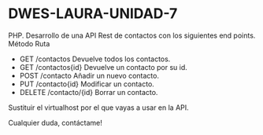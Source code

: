 # DWES-LAURA-UNIDAD-7

PHP. Desarrollo de una API Rest de contactos con los siguientes end points.
Método     Ruta
- GET     /contactos     Devuelve todos los contactos.
- GET     /contactos{id} Devuelve un contacto por su id.
- POST    /contacto      Añadir un nuevo contacto.
- PUT     /contacto{id}  Modificar un contacto.
- DELETE  /contacto/{id} Borrar un contacto.

Sustituir el virtualhost por el que vayas a usar en la API.

Cualquier duda, contáctame!